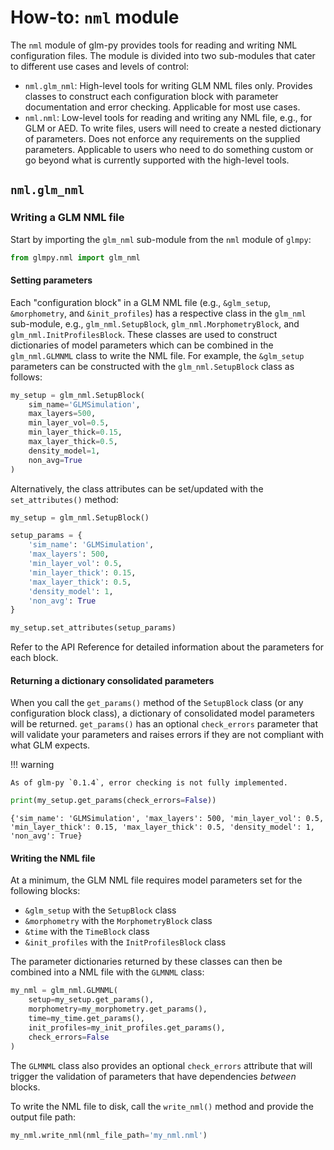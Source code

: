 # How-to: `nml` module

The `nml` module of glm-py provides tools for reading and writing NML 
configuration files. The module is divided into two sub-modules that cater to
different use cases and levels of control: 

- `nml.glm_nml`: High-level tools for writing GLM NML files only. Provides 
classes to construct each configuration block with parameter documentation and 
error checking. Applicable for most use cases.  
- `nml.nml`: Low-level tools for reading and writing any NML file, e.g., for 
GLM or AED. To write files, users will need to create a nested dictionary of 
parameters. Does not enforce any requirements on the supplied parameters. 
Applicable to users who need to do something custom or go beyond what is 
currently supported with the high-level tools.

## `nml.glm_nml`

### Writing a GLM NML file

Start by importing the `glm_nml` sub-module from the `nml` module of `glmpy`:

```python
from glmpy.nml import glm_nml
```

#### Setting parameters

Each "configuration block" in a GLM NML file (e.g., `&glm_setup`, 
`&morphometry`, and `&init_profiles`) has a respective class in the `glm_nml` 
sub-module, e.g., `glm_nml.SetupBlock`, `glm_nml.MorphometryBlock`, and 
`glm_nml.InitProfilesBlock`. These classes are used to construct dictionaries 
of model parameters which can be combined in the `glm_nml.GLMNML` class to 
write the NML file. For example, the `&glm_setup` parameters can be constructed 
with the `glm_nml.SetupBlock` class as follows:

```python
my_setup = glm_nml.SetupBlock(
    sim_name='GLMSimulation',
    max_layers=500,
    min_layer_vol=0.5,
    min_layer_thick=0.15,
    max_layer_thick=0.5,
    density_model=1,
    non_avg=True
)
```

Alternatively, the class attributes can be set/updated with the 
`set_attributes()` method:

```python
my_setup = glm_nml.SetupBlock()

setup_params = {
    'sim_name': 'GLMSimulation',
    'max_layers': 500,
    'min_layer_vol': 0.5,
    'min_layer_thick': 0.15,
    'max_layer_thick': 0.5,
    'density_model': 1,
    'non_avg': True
}

my_setup.set_attributes(setup_params)
```

Refer to the API Reference for detailed information about the parameters for 
each block.

#### Returning a dictionary consolidated parameters

When you call the `get_params()` method of the `SetupBlock` class (or any 
configuration block class), a dictionary of consolidated model parameters will 
be returned. `get_params()` has an optional `check_errors` parameter that will 
validate your parameters and raises errors if they are not compliant with what 
GLM expects.

!!! warning

    As of glm-py `0.1.4`, error checking is not fully implemented.

```python
print(my_setup.get_params(check_errors=False))
```

```
{'sim_name': 'GLMSimulation', 'max_layers': 500, 'min_layer_vol': 0.5, 'min_layer_thick': 0.15, 'max_layer_thick': 0.5, 'density_model': 1, 'non_avg': True}
```

#### Writing the NML file

At a minimum, the GLM NML file requires model parameters set for the following 
blocks:

- `&glm_setup` with the `SetupBlock` class
- `&morphometry` with the `MorphometryBlock` class
- `&time` with the `TimeBlock` class
- `&init_profiles` with the `InitProfilesBlock` class

The parameter dictionaries returned by these classes can then be combined into 
a NML file with the `GLMNML` class:

```python
my_nml = glm_nml.GLMNML(
    setup=my_setup.get_params(),
    morphometry=my_morphometry.get_params(),
    time=my_time.get_params(),
    init_profiles=my_init_profiles.get_params(),
    check_errors=False
)
```
The `GLMNML` class also provides an optional `check_errors` attribute that will
trigger the validation of parameters that have dependencies *between* blocks.

To write the NML file to disk, call the `write_nml()` method and provide the
output file path:

```python
my_nml.write_nml(nml_file_path='my_nml.nml')
```
